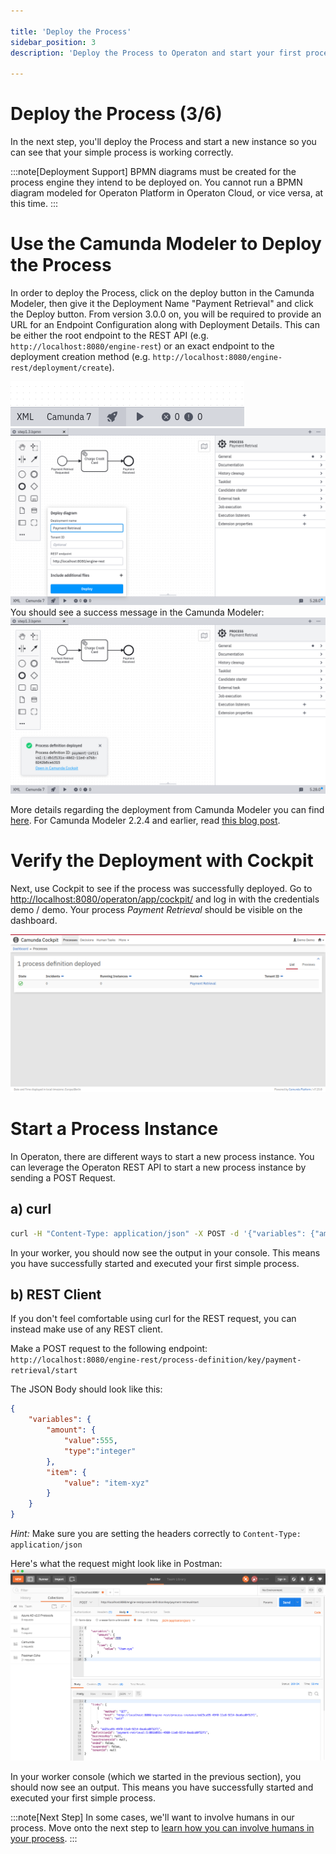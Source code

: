 ```yaml
---

title: 'Deploy the Process'
sidebar_position: 3
description: 'Deploy the Process to Operaton and start your first process instance.'

---
```

# Deploy the Process (3/6)

In the next step, you'll deploy the Process and start a new instance so you can see that your simple process is working correctly.

:::note[Deployment Support]
BPMN diagrams must be created for the process engine they intend to be deployed on. You cannot run a BPMN diagram modeled for Operaton Platform in Operaton Cloud, or vice versa, at this time.
:::

# Use the Camunda Modeler to Deploy the Process

In order to deploy the Process, click on the deploy button in the Camunda Modeler, then give it the Deployment Name "Payment Retrieval" and click the Deploy button. From version 3.0.0 on, you will be required to provide an URL for an Endpoint Configuration along with Deployment Details. This can be either the root endpoint to the REST API (e.g. `http://localhost:8080/engine-rest`) or an exact endpoint to the deployment creation method (e.g. `http://localhost:8080/engine-rest/deployment/create`).

![Example image](./img/modeler-deploy1.png)
![Example image](./img/modeler-deploy2.png)
You should see a success message in the Camunda Modeler:
![Example image](./img/modeler-deploy3.png)

More details regarding the deployment from Camunda Modeler you can find [here](https://blog.camunda.com/post/2019/01/camunda-modeler-3.0.0-0-released/#completely-reworked-deployment-tool). For Camunda Modeler 2.2.4 and earlier, read [this blog post](https://blog.operaton.com/post/2018/03/camunda-modeler-1120-alpha-3-released/).

# Verify the Deployment with Cockpit

Next, use Cockpit to see if the process was successfully deployed. Go to [http://localhost:8080/operaton/app/cockpit/](http://localhost:8080/operaton/app/cockpit/) and log in with the credentials demo / demo. Your process *Payment Retrieval* should be visible on the dashboard.

![Example image](./img/cockpit-payment-retrieval.png)


# Start a Process Instance

In Operaton, there are different ways to start a new process instance.
You can leverage the Operaton REST API to start a new process instance by sending a POST Request.

## a) curl

```sh
curl -H "Content-Type: application/json" -X POST -d '{"variables": {"amount": {"value":555,"type":"integer"}, "item": {"value":"item-xyz"} } }' http://localhost:8080/engine-rest/process-definition/key/payment-retrieval/start
```

In your worker, you should now see the output in your console.
This means you have successfully started and executed your first simple process.

## b) REST Client

If you don't feel comfortable using curl for the REST request, you can instead make use of any REST client.

Make a POST request to the following endpoint:
`http://localhost:8080/engine-rest/process-definition/key/payment-retrieval/start`

The JSON Body should look like this:
```JSON
{
	"variables": {
		"amount": {
			"value":555,
			"type":"integer"
		},
		"item": {
			"value": "item-xyz"
		}
	}
}
```

*Hint:* Make sure you are setting the headers correctly to `Content-Type: application/json`


Here's what the request might look like in Postman:
![Example image](./img/postman-start-instance.png)

In your worker console (which we started in the previous section), you should now see an output.
This means you have successfully started and executed your first simple process.

:::note[Next Step]
In some cases, we'll want to involve humans in our process. Move onto the next step to [learn how you can involve humans in your process](/docs/get-started/quick-start/user-task/).
:::
